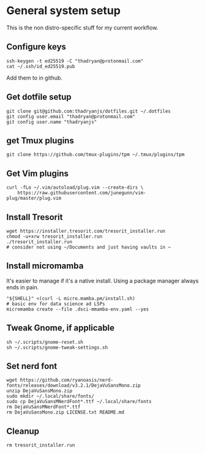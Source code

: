 # General system setup
This is the non distro-specific stuff for my current workflow.

## Configure keys
```
ssh-keygen -t ed25519 -C "thadryan@protonmail.com"
cat ~/.ssh/id_ed25519.pub
```
Add them to in github.

## Get dotfile setup
```
git clone git@github.com:thadryanjs/dotfiles.git ~/.dotfiles
git config user.email "thadryan@protonmail.com"
git config user.name "thadryanjs"
```

## get Tmux plugins
```
git clone https://github.com/tmux-plugins/tpm ~/.tmux/plugins/tpm
```

## Get Vim plugins
```
curl -fLo ~/.vim/autoload/plug.vim --create-dirs \
    https://raw.githubusercontent.com/junegunn/vim-plug/master/plug.vim
```

## Install Tresorit
```
wget https://installer.tresorit.com/tresorit_installer.run
chmod -u+xrw tresorit_installer.run
./tresorit_installer.run
# consider not using ~/Documents and just having vaults in ~
```

## Install micromamba
It's easier to manage if it's a native install. Using a package manager always ends in pain.
```
"${SHELL}" <(curl -L micro.mamba.pm/install.sh)
# basic env for data science ad LSPs
micromamba create --file .dsci-mmamba-env.yaml --yes
```

## Tweak Gnome, if applicable
```
sh ~/.scripts/gnome-reset.sh
sh ~/.scripts/gnome-tweak-settings.sh
```

## Set nerd font
```
wget https://github.com/ryanoasis/nerd-fonts/releases/download/v3.2.1/DejaVuSansMono.zip
unzip DejaVuSansMono.zip
sudo mkdir ~/.local/share/fonts/
sudo cp DejaVuSansMNerdFont*.ttf ~/.local/share/fonts
rm DejaVuSansMNerdFont*.ttf
rm DejaVuSansMono.zip LICENSE.txt README.md
```

## Cleanup
```
rm tresorit_installer.run
```
